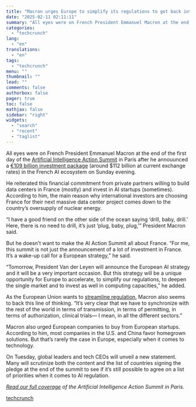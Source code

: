 ```yaml
---
title: "Macron urges Europe to simplify its regulations to get back into the AI race"
date: "2025-02-11 02:11:11"
summary: "All eyes were on French President Emmanuel Macron at the end of the first day of the Artificial Intelligence Action Summit in Paris after he annouunced a €109 billion investment package (around $112 billion at current exchange rates) in the French AI ecosystem on Sunday evening. He reiterated this financial..."
categories:
  - "techcrunch"
lang:
  - "en"
translations:
  - "en"
tags:
  - "techcrunch"
menu: ""
thumbnail: ""
lead: ""
comments: false
authorbox: false
pager: true
toc: false
mathjax: false
sidebar: "right"
widgets:
  - "search"
  - "recent"
  - "taglist"
---
```


All eyes were on French President Emmanuel Macron at the end of the first day of the [Artificial Intelligence Action Summit](https://techcrunch.com/tag/france-ai-action-summit/) in Paris after he annouunced a [€109 billion investment package](https://techcrunch.com/2025/02/10/macron-unveils-a-112b-ai-investment-package-as-frances-answer-to-stargate/) (around $112 billion at current exchange rates) in the French AI ecosystem on Sunday evening.

He reiterated this financial commitment from private partners willing to build data centers in France (mostly) and invest in AI startups (sometimes). According to him, the main reason why international investors are choosing France for their next massive data center project comes down to the country’s oversupply of nuclear energy.

“I have a good friend on the other side of the ocean saying ‘drill, baby, drill.’ Here, there is no need to drill, it’s just ‘plug, baby, plug,’” President Macron said.

But he doesn’t want to make the AI Action Summit all about France. “For me, this summit is not just the announcement of a lot of investment in France. It’s a wake-up call for a European strategy,” he said.

“Tomorrow, President Van der Leyen will announce the European AI strategy and it will be a very important occasion. But this strategy will be a unique opportunity for Europe to accelerate, to simplify our regulations, to deepen the single market and to invest as well in computing capacities,” he added.

As the European Union wants to [streamline regulation](https://techcrunch.com/2024/11/23/meet-three-incoming-eu-lawmakers-in-charge-of-key-tech-policy-areas/), Macron also seems to back this line of thinking. “It’s very clear that we have to synchronize with the rest of the world in terms of transmission, in terms of permitting, in terms of authorization, clinical trials— I mean, in all the different sectors.”

Macron also urged European companies to buy from European startups. According to him, most companies in the U.S. and China favor homegrown solutions. But that’s rarely the case in Europe, especially when it comes to technology.

On Tuesday, global leaders and tech CEOs will unveil a new statement. Many will scrutinize both the content and the list of countries signing the pledge at the end of the summit to see if it’s still possible to agree on a list of priorities when it comes to AI regulation.

*[Read our full coverage](https://techcrunch.com/tag/france-ai-action-summit/) of the Artificial Intelligence Action Summit in Paris.*

[techcrunch](https://techcrunch.com/2025/02/10/macron-urges-europe-to-simplify-its-regulations-to-get-back-into-the-ai-race/)
